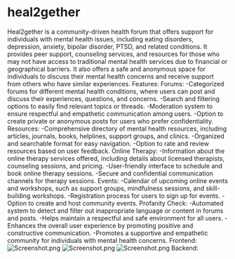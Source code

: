# heal2gether
Heal2gether is a community-driven health forum that offers support for individuals with mental health issues, including eating disorders, depression, anxiety, bipolar disorder, PTSD, and related conditions. It provides peer support, counseling services, and resources for those who may not have access to traditional mental health services due to financial or geographical barriers. It also offers a safe and anonymous space for individuals to discuss their mental health concerns and receive support from others who have similar experiences.
Features:
Forums:
-Categorized forums for different mental health conditions, where users can post and discuss their experiences, questions, and concerns.
-Search and filtering options to easily find relevant topics or threads.
-Moderation system to ensure respectful and empathetic communication among users.
-Option to create private or anonymous posts for users who prefer confidentiality.
Resources:
-Comprehensive directory of mental health resources, including articles, journals, books, helplines, support groups, and clinics.
-Organized and searchable format for easy navigation.
-Option to rate and review resources based on user feedback.
Online Therapy:
-Information about the online therapy services offered, including details about licensed therapists, counseling sessions, and pricing.
-User-friendly interface to schedule and book online therapy sessions.
-Secure and confidential communication channels for therapy sessions.
Events:
-Calendar of upcoming online events and workshops, such as support groups, mindfulness sessions, and skill-building workshops.
-Registration process for users to sign up for events.
-Option to create and host community events.
Profanity Check:
-Automated system to detect and filter out inappropriate language or content in forums and posts.
-Helps maintain a respectful and safe environment for all users.
-Enhances the overall user experience by promoting positive and constructive communication.
-Promotes a supportive and empathetic community for individuals with mental health concerns.
Frontend:
![Screenshot.png](https://github.com/sanya-mahajan/heal2gether/blob/main/frontend/src/assets/LoginPage.png)
![Screenshot.png](https://github.com/sanya-mahajan/heal2gether/blob/main/frontend/src/assets/Forum.png)
![Screenshot.png](https://github.com/sanya-mahajan/heal2gether/blob/main/frontend/src/assets/HomePage.png)
Backend:
